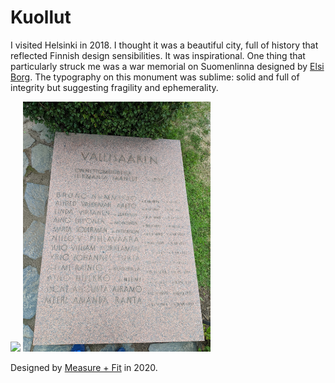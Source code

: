 # Kuollut

I visited Helsinki in 2018. I thought it was a beautiful city, full of history that reflected Finnish design sensibilities. It was inspirational. One thing that particularly struck me was a war memorial on Suomenlinna designed by [Elsi Borg](https://en.wikipedia.org/wiki/Elsi_Borg). The typography on this monument was sublime: solid and full of integrity but suggesting fragility and ephemerality. 

<img src="./documentation/resources/IMG_20180820_132248.jpg" width="300">  
<img src="./documentation/resources/IMG_20180820_132138.jpg" width="300">  

Designed by [Measure + Fit](http://measureandfit.co) in 2020.
